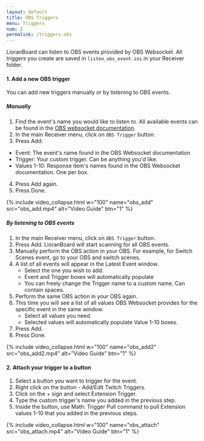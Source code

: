 ```yaml
---
layout: default
title: OBS Triggers
menu: Triggers
num: 2
permalink: /triggers-obs
---
```

LioranBoard can listen to OBS events provided by OBS Websocket. All triggers you create are saved in `listen_obs_event.ini` in your Receiver folder. 

#### 1. Add a new OBS trigger 
You can add new triggers manually or by listening to OBS events.   

##### Manually 
1. Find the event's name you would like to listen to. All available events can be found in the [OBS websocket documentation](https://github.com/Palakis/obs-websocket/blob/4.x-current/docs/generated/protocol.md#events).
2. In the main Receiver menu, click on `OBS Trigger` button.
3. Press Add: 
  - Event: The event's name found in the OBS Websocket documentation
  - Trigger: Your custom trigger. Can be anything you'd like.
  - Values 1-10: Response item's names found in the OBS Websocket documentation. One per box.
4. Press Add again. 
5. Press Done. 
    
{% include video_collapse.html w="100" name="obs_add" src="obs_add.mp4" alt="Video Guide" btn="1" %}

##### By listening to OBS events
1. In the main Receiver menu, click on `OBS Trigger` button.
2. Press Add. LioranBoard will start scanning for all OBS events. 
3. Manually perform the OBS action in your OBS. For example, for Switch Scenes event, go to your OBS and switch scenes. 
4. A list of all events will appear in the Latest Event window. 
   - Select the one you wish to add.
   - Event and Trigger boxes will automatically populate
   - You can freely change the Trigger name to a custom name. Can contain spaces. 
5. Perform the same OBS action in your OBS again. 
6. This time you will see a list of all values OBS Websocket provides for the specific event in the same window.
   - Select all values you need. 
   - Selected values will automatically populate Value 1-10 boxes. 
7. Press Add. 
8. Press Done.

{% include video_collapse.html w="100" name="obs_add2" src="obs_add2.mp4" alt="Video Guide" btn="1" %}


#### 2. Attach your trigger to a button 
1. Select a button you want to trigger for the event. 
2. Right click on the button - Add/Edit Twitch Triggers.
3. Click on the + sign and select Extension Trigger.
7. Type the custom trigger's name you added in the previous step. 
8. Inside the button, use Math: Trigger Pull command to pull Extension values 1-10 that you added in the previous steps.

{% include video_collapse.html w="100" name="obs_attach" src="obs_attach.mp4" alt="Video Guide" btn="1" %}
